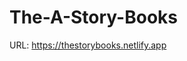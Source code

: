 # The-A-Story-Books
URL: <a href="https://thestorybooks.netlify.app">https://thestorybooks.netlify.app</a>

